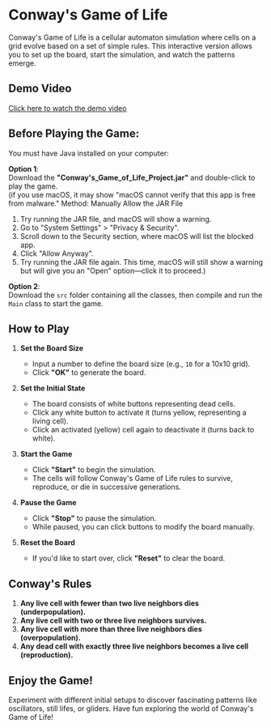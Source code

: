 # Conway's Game of Life

Conway's Game of Life is a cellular automaton simulation where cells on a grid evolve based on a set of simple rules. This interactive version allows you to set up the board, start the simulation, and watch the patterns emerge.

## Demo Video

[Click here to watch the demo video](video_IntroductionOfTheGame/project_Presentation.mp4)

## Before Playing the Game:

You must have Java installed on your computer:

**Option 1**:  
Download the **"Conway's_Game_of_Life_Project.jar"** and double-click to play the game.  
(if you use macOS, it may show "macOS cannot verify that this app is free from malware."
Method: Manually Allow the JAR File
1. Try running the JAR file, and macOS will show a warning.
2. Go to "System Settings" > "Privacy & Security".
3. Scroll down to the Security section, where macOS will list the blocked app.
4. Click "Allow Anyway".
5. Try running the JAR file again. This time, macOS will still show a warning but will give you an "Open" option—click it to proceed.)

**Option 2**:  
Download the `src` folder containing all the classes, then compile and run the `Main` class to start the game.

## How to Play

1. **Set the Board Size**
    - Input a number to define the board size (e.g., `10` for a 10x10 grid).
    - Click **"OK"** to generate the board.

2. **Set the Initial State**
    - The board consists of white buttons representing dead cells.
    - Click any white button to activate it (turns yellow, representing a living cell).
    - Click an activated (yellow) cell again to deactivate it (turns back to white).

3. **Start the Game**
    - Click **"Start"** to begin the simulation.
    - The cells will follow Conway's Game of Life rules to survive, reproduce, or die in successive generations.

4. **Pause the Game**
    - Click **"Stop"** to pause the simulation.
    - While paused, you can click buttons to modify the board manually.

5. **Reset the Board**
    - If you'd like to start over, click **"Reset"** to clear the board.

## Conway's Rules

1. **Any live cell with fewer than two live neighbors dies (underpopulation).**
2. **Any live cell with two or three live neighbors survives.**
3. **Any live cell with more than three live neighbors dies (overpopulation).**
4. **Any dead cell with exactly three live neighbors becomes a live cell (reproduction).**

## Enjoy the Game!

Experiment with different initial setups to discover fascinating patterns like oscillators, still lifes, or gliders. Have fun exploring the world of Conway's Game of Life!
